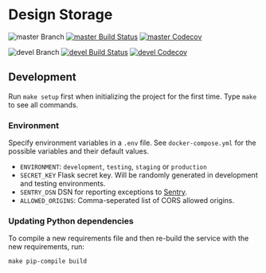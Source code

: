# Design Storage

![master Branch](https://img.shields.io/badge/branch-master-blue.svg)
[![master Build Status](https://travis-ci.org/DD-DeCaF/design-storage.svg?branch=master)](https://travis-ci.org/DD-DeCaF/design-storage)
[![master Codecov](https://codecov.io/gh/DD-DeCaF/design-storage/branch/master/graph/badge.svg)](https://codecov.io/gh/DD-DeCaF/design-storage/branch/master)

![devel Branch](https://img.shields.io/badge/branch-devel-blue.svg)
[![devel Build Status](https://travis-ci.org/DD-DeCaF/design-storage.svg?branch=devel)](https://travis-ci.org/DD-DeCaF/design-storage)
[![devel Codecov](https://codecov.io/gh/DD-DeCaF/design-storage/branch/devel/graph/badge.svg)](https://codecov.io/gh/DD-DeCaF/design-storage/branch/devel)

## Development

Run `make setup` first when initializing the project for the first time. Type
`make` to see all commands.

### Environment

Specify environment variables in a `.env` file. See `docker-compose.yml` for the
possible variables and their default values.

* `ENVIRONMENT`: `development`, `testing`, `staging` or `production`
* `SECRET_KEY` Flask secret key. Will be randomly generated in development and testing environments.
* `SENTRY_DSN` DSN for reporting exceptions to [Sentry](https://docs.sentry.io/clients/python/integrations/flask/).
* `ALLOWED_ORIGINS`: Comma-seperated list of CORS allowed origins.

### Updating Python dependencies

To compile a new requirements file and then re-build the service with the new requirements, run:

    make pip-compile build
